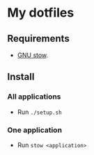 # My dotfiles

## Requirements

* [GNU stow](https://www.gnu.org/software/stow/).

## Install

### All applications

* Run `./setup.sh`

### One application

* Run `stow <application>`


